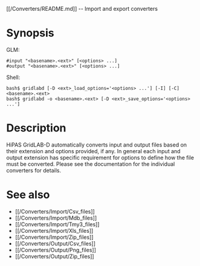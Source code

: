 [[/Converters/README.md]] -- Import and export converters

# Synopsis

GLM:

~~~
#input "<basename>.<ext>" [<options> ...]
#output "<basename>.<ext>" [<options> ...]
~~~

Shell:

~~~
bash$ gridlabd [-D <ext>_load_options='<options> ...'] [-I] [-C] <basename>.<ext>
bash$ gridlabd -o <basename>.<ext> [-D <ext>_save_options='<options> ...']
~~~

# Description

HiPAS GridLAB-D automatically converts input and output files based on their extension and options provided, if any. In general each input and output extension has specific requirement for options to define how the file must be converted. Please see the documentation for the individual converters for details.

# See also

* [[/Converters/Import/Csv_files]]
* [[/Converters/Import/Mdb_files]]
* [[/Converters/Import/Tmy3_files]]
* [[/Converters/Import/Xls_files]]
* [[/Converters/Import/Zip_files]]
* [[/Converters/Output/Csv_files]]
* [[/Converters/Output/Png_files]]
* [[/Converters/Output/Zip_files]]
